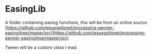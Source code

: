 # EasingLib
A folder containing easing functions, this will be from an online source
[https://github.com/jesusgollonet/processing-penner-easing/tree/master/src](https://github.com/jesusgollonet/processing-penner-easing/tree/master/src)

Tween will be a custom class I mad.